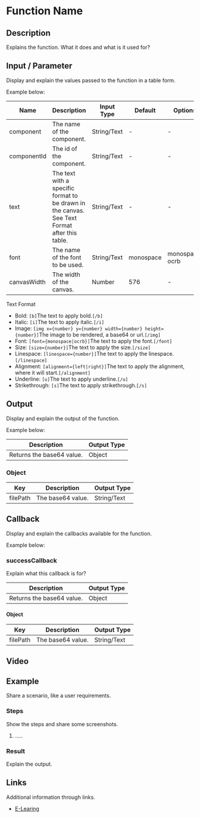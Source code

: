 # Function Name

## Description

Explains the function. What it does and what is it used for?

## Input / Parameter

Display and explain the values passed to the function in a table form.

Example below:

| Name | Description | Input Type | Default | Options | Required |
| ------ | ------ | ------ | ------ | ------ | ------ |
| component | The name of the component. | String/Text | - | - | Partial (Yes if no 'componentId'.) |
| componentId | The id of the component. | String/Text | - | - | Partial (Yes if no 'component'.) |
| text | The text with a specific format to be drawn in the canvas. See Text Format after this table. | String/Text | - | - | No |
| font | The name of the font to be used. | String/Text | monospace | monospace, ocrb | No | 
| canvasWidth | The width of the canvas. | Number | 576 | - | No | 

Text Format

- Bold: ```[b]```The text to apply bold.```[/b]```
- Italic: ```[i]```The text to apply italic.```[/i]```
- Image: ```[img x={number} y={number} width={number} height={number}]```The image to be rendered, a base64 or url.```[/img]```
- Font: ```[font={monospace|ocrb}]```The text to apply the font.```[/font]```
- Size: ```[size={number}]```The text to apply the size.```[/size]```
- Linespace: ```[linespace={number}]```The text to apply the linespace.```[/linespace]```
- Alignment: ```[alignment={left|right}]```The text to apply the alignment, where it will start.```[/alignment]```
- Underline: ```[u]```The text to apply underline.```[/u]```
- Strikethrough: ```[s]```The text to apply strikethrough.```[/s]```

## Output

Display and explain the output of the function.

Example below:

| Description | Output Type |
| ------ | ------ |
| Returns the base64 value. | Object |

### Object

| Key | Description | Output Type |
| ------ | ------ | ------ |
| filePath | The base64 value. | String/Text |

## Callback

Display and explain the callbacks available for the function.

Example below:

### successCallback

Explain what this callback is for?
<!-- A successCallback is executed when a function runs successfully. It takes the result returned by the function as its parameter. ? -->

| Description | Output Type |
| ------ | ------ |
| Returns the base64 value. | Object |

#### Object

| Key | Description | Output Type |
| ------ | ------ | ------ |
| filePath | The base64 value. | String/Text |

## Video

<!-- Format: [![Video]({image-path}?raw=true)]({url-link}) -->

## Example

Share a scenario, like a user requirements.

### Steps

Show the steps and share some screenshots.

1. .....

<!-- Format: ![]({image-path}?raw=true) -->

### Result

Explain the output.

<!-- Format: ![]({image-path}?raw=true) -->

## Links

Additional information through links.

- [E-Learing]({url-link})